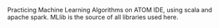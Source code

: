 Practicing Machine Learning Algorithms on ATOM IDE, using scala and apache spark.
MLlib is the source of all libraries used here.

